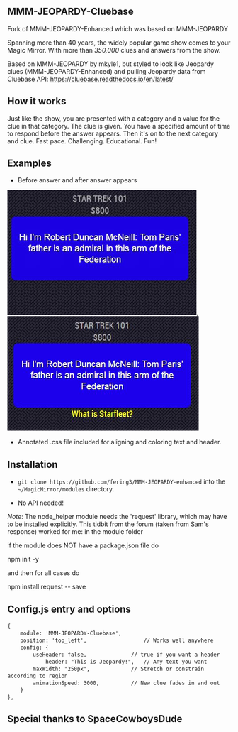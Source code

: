 ## MMM-JEOPARDY-Cluebase

Fork of  MMM-JEOPARDY-Enhanced  which was based on MMM-JEOPARDY

Spanning more than 40 years, the widely popular game show comes to your Magic Mirror.
With more than *350,000* clues and answers from the show.

Based on MMM-JEOPARDY by mkyle1, but styled to look like Jeopardy clues (MMM-JEOPARDY-Enhanced) and pulling Jeopardy data from Cluebase API: https://cluebase.readthedocs.io/en/latest/

## How it works

Just like the show, you are presented with a category and a value for the clue in that category.
The clue is given. You have a specified amount of time to respond before the answer appears. 
Then it's on to the next category and clue. 
Fast pace. Challenging. Educational. Fun!

## Examples

* Before answer and after answer appears

![](pix/clue.jpg), ![](pix/response.jpg)

* Annotated .css file included for aligning and coloring text and header.

## Installation

* `git clone https://github.com/fering3/MMM-JEOPARDY-enhanced` into the `~/MagicMirror/modules` directory.

* No API needed!

*Note*: The node_helper module needs the 'request' library, which may have to be installed explicitly.
This tidbit from the forum (taken from Sam's response) worked for me:
in the module folder

if the module does NOT have a package.json file do

npm init -y

and then for all cases do

npm install request -- save



## Config.js entry and options

    {
        module: 'MMM-JEOPARDY-Cluebase',
        position: 'top_left',                  // Works well anywhere
        config: { 
		    useHeader: false,              // true if you want a header
                header: "This is Jeopardy!",   // Any text you want
		    maxWidth: "250px",             // Stretch or constrain according to region
		    animationSpeed: 3000,          // New clue fades in and out
        }
    },
	

## Special thanks to SpaceCowboysDude
